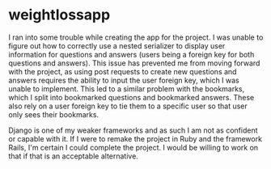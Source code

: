 # weightlossapp

I ran into some trouble while creating the app for the project. I was unable to figure out how to correctly use a nested serializer to display user information for questions and answers (users being a foreign key for both questions and answers). This issue has prevented me from moving forward with the project, as using post requests to create new questions and answers requires the ability to input the user foreign key, which I was unable to implement. This led to a similar problem with the bookmarks, which I split into bookmarked questions and bookmarked answers. These also rely on a user foreign key to tie them to a specific user so that user only sees their bookmarks. 

Django is one of my weaker frameworks and as such I am not as confident or capable with it. If I were to remake the project in Ruby and the framework Rails, I'm certain I could complete the project. I would be willing to work on that if that is an acceptable alternative. 
